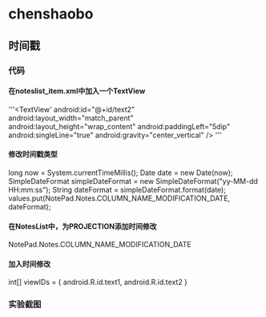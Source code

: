 # chenshaobo
## 时间戳
### 代码
#### 在noteslist_item.xml中加入一个TextView
'''<TextView'
        android:id="@+id/text2"
        android:layout_width="match_parent"
        android:layout_height="wrap_content"
        android:paddingLeft="5dip"
        android:singleLine="true"
        android:gravity="center_vertical"
    />
'''
#### 修改时间戳类型
long now = System.currentTimeMillis();
Date date = new Date(now);
SimpleDateFormat simpleDateFormat = new SimpleDateFormat("yy-MM-dd HH:mm:ss");
String dateFormat = simpleDateFormat.format(date);
values.put(NotePad.Notes.COLUMN_NAME_MODIFICATION_DATE, dateFormat);
#### 在NotesList中，为PROJECTION添加时间修改
NotePad.Notes.COLUMN_NAME_MODIFICATION_DATE
#### 加入时间修改
int[] viewIDs = { android.R.id.text1, android.R.id.text2 }
### 实验截图

